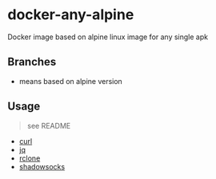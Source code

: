 # docker-any-alpine

Docker image based on alpine linux image for any single apk

## Branches

- means based on alpine version

## Usage

> see README

- [curl](https://github.com/jiapantw/docker-any-alpine/tree/master/curl)
- [jq](https://github.com/jiapantw/docker-any-alpine/tree/master/jq)
- [rclone](https://github.com/jiapantw/docker-any-alpine/tree/master/rclone)
- [shadowsocks](https://github.com/jiapantw/docker-any-alpine/tree/master/shadowsocks)
